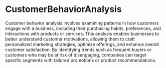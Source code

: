 # CustomerBehaviorAnalysis

Customer behavior analysis involves examining patterns in how customers engage with a business, including their purchasing habits, preferences, and interactions with products or services. This analysis enables businesses to better understand customer motivations, allowing them to craft personalized marketing strategies, optimize offerings, and enhance overall customer satisfaction. By identifying trends such as frequent buyers or customers who may be at risk of disengaging, companies can target specific segments with tailored promotions or product recommendations.
